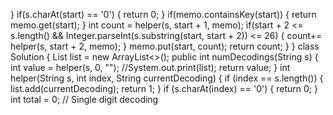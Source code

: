 }
if(s.charAt(start) == '0') {
return 0;
}
if(memo.containsKey(start)) {
return memo.get(start);
}
int count = helper(s, start + 1, memo);
if(start + 2 <= s.length() && Integer.parseInt(s.substring(start, start + 2)) <= 26) {
count+= helper(s, start + 2, memo);
}
memo.put(start, count);
return count;
}
}
​
class Solution {
List<String> list = new ArrayList<>();
public int numDecodings(String s) {
int value = helper(s, 0, "");
//System.out.print(list);
return value;
}
int helper(String s, int index, String currentDecoding) {
if (index == s.length()) {
list.add(currentDecoding);
return 1;
}
if (s.charAt(index) == '0') {
return 0;
}
int total = 0;
// Single digit decoding